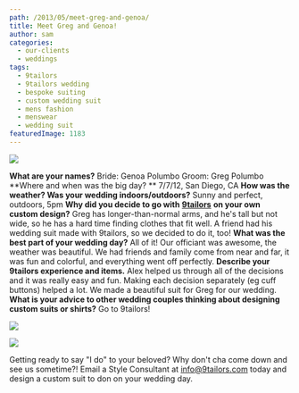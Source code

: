 ```yaml
---
path: /2013/05/meet-greg-and-genoa/
title: Meet Greg and Genoa!
author: sam
categories: 
  - our-clients
  - weddings
tags: 
  - 9tailors
  - 9tailors wedding
  - bespoke suiting
  - custom wedding suit
  - mens fashion
  - menswear
  - wedding suit
featuredImage: 1183
---
```

[![](http://3.bp.blogspot.com/-z5pwGs-QZvE/UYKnaJMMV6I/AAAAAAAACx0/G7exMxyl1tc/s640/IMG_6529.JPG)](http://3.bp.blogspot.com/-z5pwGs-QZvE/UYKnaJMMV6I/AAAAAAAACx0/G7exMxyl1tc/s1600/IMG_6529.JPG)

**What are your names?** Bride: Genoa Polumbo Groom: Greg Polumbo **Where and when was the big day? ** 7/7/12, San Diego, CA **How was the weather? Was your wedding indoors/outdoors?** Sunny and perfect, outdoors, 5pm **Why did you decide to go with** [**9tailors**](http://www.9tailors.com/) **on your own custom design?** Greg has longer-than-normal arms, and he's tall but not wide, so he has a hard time finding clothes that fit well. A friend had his wedding suit made with 9tailors, so we decided to do it, too! **What was the best part of your wedding day?** All of it! Our officiant was awesome, the weather was beautiful. We had friends and family come from near and far, it was fun and colorful, and everything went off perfectly. **Describe your 9tailors experience and items.** Alex helped us through all of the decisions and it was really easy and fun. Making each decision separately (eg cuff buttons) helped a lot. We made a beautiful suit for Greg for our wedding. **What is your advice to other wedding couples thinking about designing custom suits or shirts?** Go to 9tailors!

[![](http://3.bp.blogspot.com/-ZiYj57HuCJ0/UYKnXn5U5zI/AAAAAAAACxs/4YBbVNgJQjA/s640/g&gwed+(12+of+36).jpg)](http://3.bp.blogspot.com/-ZiYj57HuCJ0/UYKnXn5U5zI/AAAAAAAACxs/4YBbVNgJQjA/s1600/g&gwed+(12+of+36).jpg)

[![](http://3.bp.blogspot.com/-S39tDDXbGWg/UYKnoNg74CI/AAAAAAAACx8/0bXkfJgVVGk/s1600/SanDiego%232-Wtc%231-07-07-12+649.JPG)](http://3.bp.blogspot.com/-S39tDDXbGWg/UYKnoNg74CI/AAAAAAAACx8/0bXkfJgVVGk/s1600/SanDiego%232-Wtc%231-07-07-12+649.JPG)

Getting ready to say "I do" to your beloved? Why don't cha come down and see us sometime?! Email a Style Consultant at [info@9tailors.com](mailto:info@9tailors.com) today and design a custom suit to don on your wedding day.
